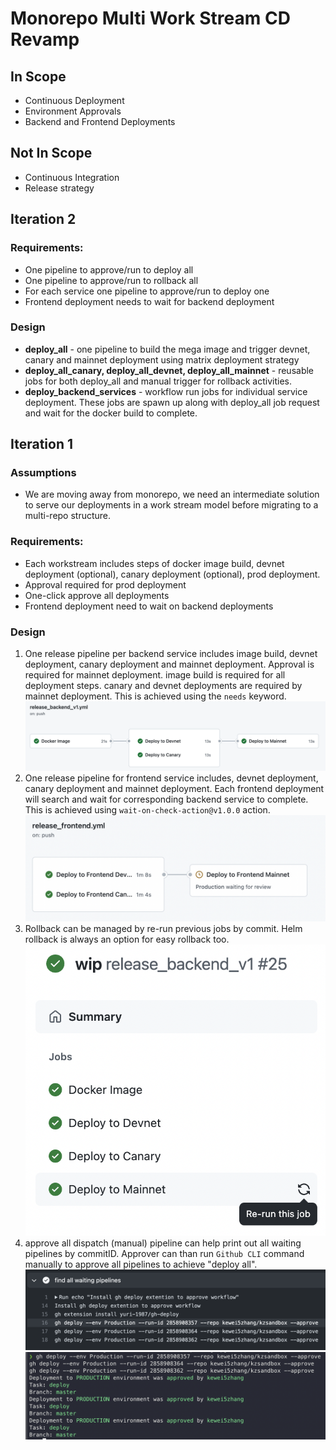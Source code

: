 # Monorepo Multi Work Stream CD Revamp 

## In Scope

- Continuous Deployment
- Environment Approvals
- Backend and Frontend Deployments

## Not In Scope

- Continuous Integration
- Release strategy
## Iteration 2
### Requirements:

- One pipeline to approve/run to deploy all 
- One pipeline to approve/run to rollback all
- For each service one pipeline to approve/run to deploy one
- Frontend deployment needs to wait for backend deployment

### Design

- **deploy_all** - one pipeline to build the mega image and trigger devnet, canary and mainnet deployment using matrix deployment strategy
- **deploy_all_canary, deploy_all_devnet, deploy_all_mainnet** - reusable jobs for both deploy_all and manual trigger for rollback activities. 
- **deploy_backend_services** - workflow run jobs for individual service deployment. These jobs are spawn up along with deploy_all job request and wait for the docker build to complete.
## Iteration 1

### Assumptions

- We are moving away from monorepo, we need an intermediate solution to serve our deployments in a work stream model before migrating to a multi-repo structure.

### Requirements:

- Each workstream includes steps of docker image build, devnet deployment (optional), canary deployment (optional), prod deployment.
- Approval required for prod deployment
- One-click approve all deployments
- Frontend deployment need to wait on backend deployments

### Design

1. One release pipeline per backend service includes image build, devnet deployment, canary deployment and mainnet deployment. Approval is required for mainnet deployment. image build is required for all deployment steps. canary and devnet deployments are required by mainnet deployment. This is achieved using the `needs` keyword.
![](.github/docs/images/backend_workflow.png)
2. One release pipeline for frontend service includes, devnet deployment, canary deployment and mainnet deployment. Each frontend deployment will search and wait for corresponding backend service to complete. This is achieved using `wait-on-check-action@v1.0.0` action.
![](.github/docs/images/frontend_workflow.png)
3. Rollback can be managed by re-run previous jobs by commit. Helm rollback is always an option for easy rollback too.
![](.github/docs/images/rollback.png)  
4. approve all dispatch (manual) pipeline can help print out all waiting pipelines by commitID. Approver can than run `Github CLI` command manually to approve all pipelines to achieve "deploy all".
![](.github/docs/images/approval_commands.png)
![](.github/docs/images/approve_all.png)
